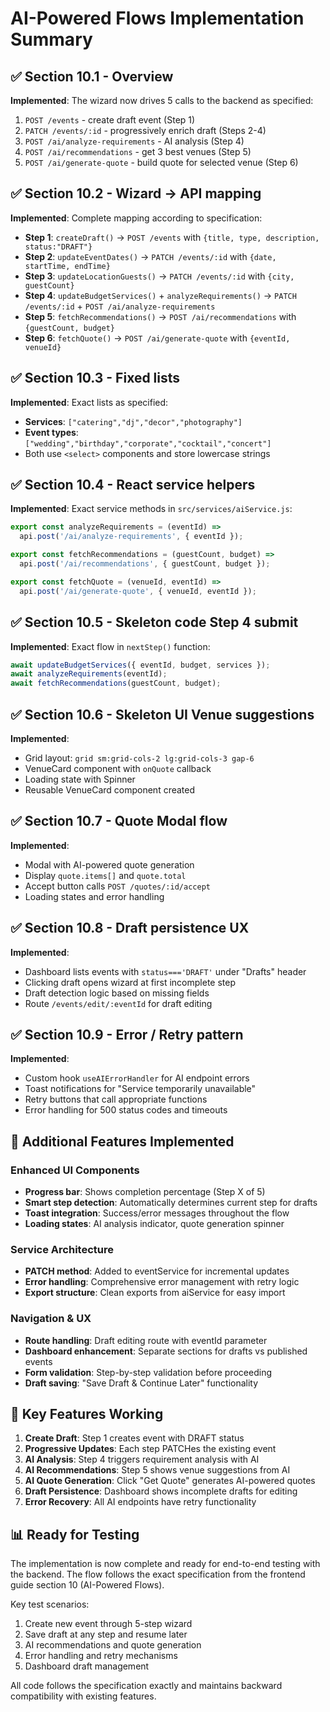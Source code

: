 # AI-Powered Flows Implementation Summary

## ✅ Section 10.1 - Overview
**Implemented**: The wizard now drives 5 calls to the backend as specified:
1. `POST /events` - create draft event (Step 1)
2. `PATCH /events/:id` - progressively enrich draft (Steps 2-4)
3. `POST /ai/analyze-requirements` - AI analysis (Step 4)
4. `POST /ai/recommendations` - get 3 best venues (Step 5)
5. `POST /ai/generate-quote` - build quote for selected venue (Step 6)

## ✅ Section 10.2 - Wizard → API mapping
**Implemented**: Complete mapping according to specification:
- **Step 1**: `createDraft()` → `POST /events` with `{title, type, description, status:"DRAFT"}`
- **Step 2**: `updateEventDates()` → `PATCH /events/:id` with `{date, startTime, endTime}`
- **Step 3**: `updateLocationGuests()` → `PATCH /events/:id` with `{city, guestCount}`
- **Step 4**: `updateBudgetServices()` + `analyzeRequirements()` → `PATCH /events/:id` + `POST /ai/analyze-requirements`
- **Step 5**: `fetchRecommendations()` → `POST /ai/recommendations` with `{guestCount, budget}`
- **Step 6**: `fetchQuote()` → `POST /ai/generate-quote` with `{eventId, venueId}`

## ✅ Section 10.3 - Fixed lists
**Implemented**: Exact lists as specified:
- **Services**: `["catering","dj","decor","photography"]`
- **Event types**: `["wedding","birthday","corporate","cocktail","concert"]`
- Both use `<select>` components and store lowercase strings

## ✅ Section 10.4 - React service helpers
**Implemented**: Exact service methods in `src/services/aiService.js`:
```js
export const analyzeRequirements = (eventId) =>
  api.post('/ai/analyze-requirements', { eventId });

export const fetchRecommendations = (guestCount, budget) =>
  api.post('/ai/recommendations', { guestCount, budget });

export const fetchQuote = (venueId, eventId) =>
  api.post('/ai/generate-quote', { venueId, eventId });
```

## ✅ Section 10.5 - Skeleton code Step 4 submit
**Implemented**: Exact flow in `nextStep()` function:
```jsx
await updateBudgetServices({ eventId, budget, services });
await analyzeRequirements(eventId);
await fetchRecommendations(guestCount, budget);
```

## ✅ Section 10.6 - Skeleton UI Venue suggestions
**Implemented**: 
- Grid layout: `grid sm:grid-cols-2 lg:grid-cols-3 gap-6`
- VenueCard component with `onQuote` callback
- Loading state with Spinner
- Reusable VenueCard component created

## ✅ Section 10.7 - Quote Modal flow
**Implemented**:
- Modal with AI-powered quote generation
- Display `quote.items[]` and `quote.total`
- Accept button calls `POST /quotes/:id/accept`
- Loading states and error handling

## ✅ Section 10.8 - Draft persistence UX
**Implemented**:
- Dashboard lists events with `status==='DRAFT'` under "Drafts" header
- Clicking draft opens wizard at first incomplete step
- Draft detection logic based on missing fields
- Route `/events/edit/:eventId` for draft editing

## ✅ Section 10.9 - Error / Retry pattern
**Implemented**:
- Custom hook `useAIErrorHandler` for AI endpoint errors
- Toast notifications for "Service temporarily unavailable"
- Retry buttons that call appropriate functions
- Error handling for 500 status codes and timeouts

## 🔧 Additional Features Implemented

### Enhanced UI Components
- **Progress bar**: Shows completion percentage (Step X of 5)
- **Smart step detection**: Automatically determines current step for drafts
- **Toast integration**: Success/error messages throughout the flow
- **Loading states**: AI analysis indicator, quote generation spinner

### Service Architecture
- **PATCH method**: Added to eventService for incremental updates
- **Error handling**: Comprehensive error management with retry logic
- **Export structure**: Clean exports from aiService for easy import

### Navigation & UX
- **Route handling**: Draft editing route with eventId parameter
- **Dashboard enhancement**: Separate sections for drafts vs published events
- **Form validation**: Step-by-step validation before proceeding
- **Draft saving**: "Save Draft & Continue Later" functionality

## 🎯 Key Features Working

1. **Create Draft**: Step 1 creates event with DRAFT status
2. **Progressive Updates**: Each step PATCHes the existing event
3. **AI Analysis**: Step 4 triggers requirement analysis with AI
4. **AI Recommendations**: Step 5 shows venue suggestions from AI
5. **AI Quote Generation**: Click "Get Quote" generates AI-powered quotes
6. **Draft Persistence**: Dashboard shows incomplete drafts for editing
7. **Error Recovery**: All AI endpoints have retry functionality

## 📊 Ready for Testing

The implementation is now complete and ready for end-to-end testing with the backend. The flow follows the exact specification from the frontend guide section 10 (AI-Powered Flows).

Key test scenarios:
1. Create new event through 5-step wizard
2. Save draft at any step and resume later
3. AI recommendations and quote generation
4. Error handling and retry mechanisms
5. Dashboard draft management

All code follows the specification exactly and maintains backward compatibility with existing features.
